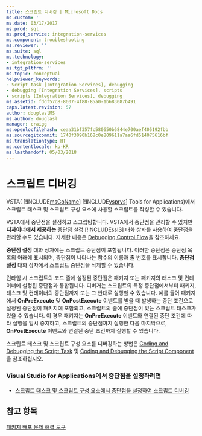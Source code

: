 ```yaml
---
title: 스크립트 디버깅 | Microsoft Docs
ms.custom: ''
ms.date: 03/17/2017
ms.prod: sql
ms.prod_service: integration-services
ms.component: troubleshooting
ms.reviewer: ''
ms.suite: sql
ms.technology:
- integration-services
ms.tgt_pltfrm: ''
ms.topic: conceptual
helpviewer_keywords:
- Script task [Integration Services], debugging
- debugging [Integration Services], scripts
- scripts [Integration Services], debugging
ms.assetid: fddf57d8-8607-4f88-85a0-1b683087b491
caps.latest.revision: 57
author: douglaslMS
ms.author: douglasl
manager: craigg
ms.openlocfilehash: ceaa31bf357fc580650b6844e700aef405192fbb
ms.sourcegitcommit: 1740f3090b168c0e809611a7aa6fd514075616bf
ms.translationtype: HT
ms.contentlocale: ko-KR
ms.lasthandoff: 05/03/2018
---
```

# <a name="debugging-script"></a>스크립트 디버깅
  VSTA( [!INCLUDE[msCoName](../../includes/msconame-md.md)] [!INCLUDE[vsprvs](../../includes/vsprvs-md.md)] Tools for Applications)에서 스크립트 태스크 및 스크립트 구성 요소에 사용할 스크립트를 작성할 수 있습니다.  
  
 VSTA에서 중단점을 설정하고 스크립팅합니다. VSTA에서 중단점을 관리할 수 있지만 **디자이너에서 제공하는** 중단점 설정 [!INCLUDE[ssIS](../../includes/ssis-md.md)] 대화 상자를 사용하여 중단점을 관리할 수도 있습니다. 자세한 내용은 [Debugging Control Flow](../../integration-services/troubleshooting/debugging-control-flow.md)을 참조하세요.  
  
 **중단점 설정** 대화 상자에는 스크립트 중단점이 포함됩니다. 이러한 중단점은 중단점 목록의 아래에 표시되며, 중단점이 나타나는 함수의 이름과 줄 번호를 표시합니다. **중단점 설정** 대화 상자에서 스크립트 중단점을 삭제할 수 있습니다.  
  
 런타임 시 스크립트의 코드 줄에 설정된 중단점은 패키지 또는 패키지의 태스크 및 컨테이너에 설정된 중단점과 통합됩니다. 디버거는 스크립트의 특정 중단점에서부터 패키지, 태스크 및 컨테이너의 중단점까지 또는 그 반대로 실행할 수 있습니다. 예를 들어 패키지에서 **OnPreExecute** 및 **OnPostExecute** 이벤트를 받을 때 발생하는 중단 조건으로 설정된 중단점이 패키지에 포함되고, 스크립트의 줄에 중단점이 있는 스크립트 태스크가 있을 수 있습니다. 이 경우 패키지는 **OnPreExecute** 이벤트와 연결된 중단 조건에 따라 실행을 일시 중지하고, 스크립트의 중단점까지 실행한 다음 마지막으로, **OnPostExecute** 이벤트와 연결된 중단 조건까지 실행할 수 있습니다.  
  
 스크립트 태스크 및 스크립트 구성 요소를 디버깅하는 방법은 [Coding and Debugging the Script Task](../../integration-services/extending-packages-scripting/task/coding-and-debugging-the-script-task.md) 및 [Coding and Debugging the Script Component](../../integration-services/extending-packages-scripting/data-flow-script-component/coding-and-debugging-the-script-component.md)을 참조하십시오.  
  
### <a name="to-set-a-breakpoint-in-visual-studio-for-applications"></a>Visual Studio for Applications에서 중단점을 설정하려면  
  
-   [스크립트 태스크 및 스크립트 구성 요소에서 중단점을 설정하여 스크립트 디버깅](../../integration-services/extending-packages-scripting/debug-a-script-by-setting-breakpoints-in-a-script-task-and-script-component.md)  
  
## <a name="see-also"></a>참고 항목  
 [패키지 배포 문제 해결 도구](../../integration-services/troubleshooting/troubleshooting-tools-for-package-development.md)  
  
  
